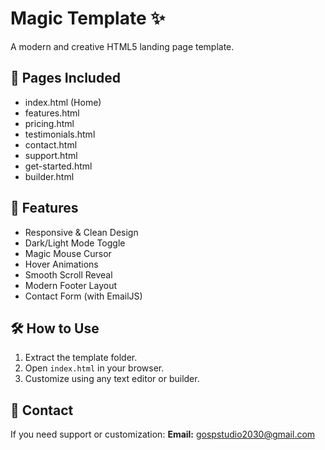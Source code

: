 # Magic Template ✨

A modern and creative HTML5 landing page template.

## 📄 Pages Included
- index.html (Home)
- features.html
- pricing.html
- testimonials.html
- contact.html
- support.html
- get-started.html
- builder.html

## 🚀 Features
- Responsive & Clean Design
- Dark/Light Mode Toggle
- Magic Mouse Cursor
- Hover Animations
- Smooth Scroll Reveal
- Modern Footer Layout
- Contact Form (with EmailJS)

## 🛠 How to Use
1. Extract the template folder.
2. Open `index.html` in your browser.
3. Customize using any text editor or builder.

## 📩 Contact
If you need support or customization:
**Email:** gospstudio2030@gmail.com
